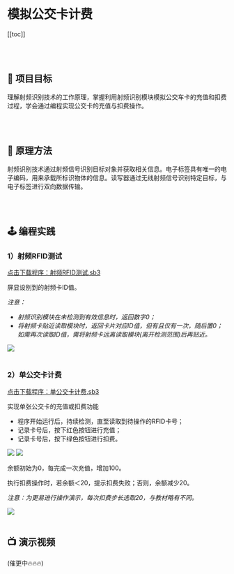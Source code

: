 # 模拟公交卡计费

[[toc]]

<br>
<br>

## 🎯 项目目标

理解射频识别技术的工作原理，掌握利用射频识别模块模拟公交车卡的充值和扣费过程，学会通过编程实现公交卡的充值与扣费操作。

<br>
<br>

## 📖 原理方法

射频识别技术通过射频信号识别目标对象并获取相关信息。电子标签具有唯一的电子编码，用来承载所标识物体的信息。读写器通过无线射频信号识别特定目标，与电子标签进行双向数据传输。

<br>
<br>

## 🕹️ 编程实践

### 1）射频RFID测试

<a href="/tutorial/starbox_sj/sb3/射频RFID测试.sb3">点击下载程序：射频RFID测试.sb3</a>

屏显设别到的射频卡ID值。

*注意：*
- *射频识别模块在未检测到有效信息时，返回数字0；*
- *将射频卡贴近读取模块时，返回卡片对应ID值，但有且仅有一次，随后置0；如需再次读取ID值，需将射频卡远离读取模块(离开检测范围)后再贴近。*

<img src="/images/docimg/Snipaste_2025-03-04_09-20-02.png">

<br>
<br>

### 2）单公交卡计费

<a href="/tutorial/starbox_sj/sb3/单公交卡计费.sb3">点击下载程序：单公交卡计费.sb3</a>

实现单张公交卡的充值或扣费功能

- 程序开始运行后，持续检测，直至读取到待操作的RFID卡号；
- 记录卡号后，按下红色按钮进行充值；
- 记录卡号后，按下绿色按钮进行扣费。
<img src="/images/docimg/Snipaste_2025-03-04_12-42-32.png">

<img src="/images/docimg/Snipaste_2025-03-04_12-43-49.png">

余额初始为0，每完成一次充值，增加100。

执行扣费操作时，若余额＜20，提示扣费失败；否则，余额减少20。

*注意：为更易进行操作演示，每次扣费步长选取20，与教材略有不同。*

<img src="/images/docimg/Snipaste_2025-03-04_12-44-46.png">

<br>
<br>

## 📺 演示视频

(催更中🔥🔥🔥)